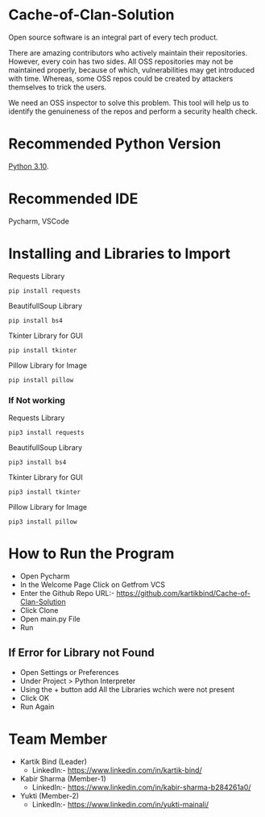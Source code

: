 # Cache-of-Clan-Solution

Open source software is an integral part of every tech product.

There are amazing contributors who actively maintain their repositories. However, every coin has two sides. All OSS repositories may not be maintained properly, because of which, vulnerabilities may get introduced with time. Whereas, some OSS repos could be created by attackers themselves to trick the users.

We need an OSS inspector to solve this problem. This tool will help us to identify the genuineness of the repos and perform a security health check.

# Recommended Python Version

[Python 3.10](https://www.python.org/downloads/).

# Recommended IDE
Pycharm, VSCode

# Installing and Libraries to Import
Requests Library
```
pip install requests
```
BeautifullSoup Library
```
pip install bs4
```
Tkinter Library for GUI
```
pip install tkinter
```
Pillow Library for Image
```
pip install pillow
```
### If Not working
Requests Library
```
pip3 install requests
```
BeautifullSoup Library
```
pip3 install bs4
```
Tkinter Library for GUI
```
pip3 install tkinter
```
Pillow Library for Image
```
pip3 install pillow
```
# How to Run the Program
- Open Pycharm 
- In the Welcome Page Click on Getfrom VCS
- Enter the Github Repo URL:- https://github.com/kartikbind/Cache-of-Clan-Solution
- Click Clone
- Open main.py File
- Run

## If Error for Library not Found
- Open Settings or Preferences
- Under Project > Python Interpreter
- Using the + button add All the Libraries wchich were not present
- Click OK
- Run Again
# Team Member
- Kartik Bind (Leader)
  - LinkedIn:- https://www.linkedin.com/in/kartik-bind/
- Kabir Sharma (Member-1)
  - LinkedIn:- https://www.linkedin.com/in/kabir-sharma-b284261a0/
- Yukti (Member-2)
  - LinkedIn:- https://www.linkedin.com/in/yukti-mainali/
